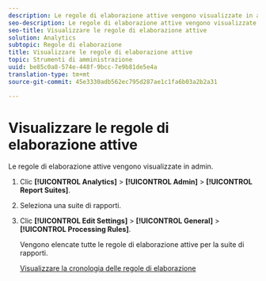 ```yaml
---
description: Le regole di elaborazione attive vengono visualizzate in admin.
seo-description: Le regole di elaborazione attive vengono visualizzate in admin.
seo-title: Visualizzare le regole di elaborazione attive
solution: Analytics
subtopic: Regole di elaborazione
title: Visualizzare le regole di elaborazione attive
topic: Strumenti di amministrazione
uuid: be85c0a8-574e-448f-9bcc-7e9b81de5e4a
translation-type: tm+mt
source-git-commit: 45e3330adb562ec795d287ae1c1fa6b03a2b2a31

---
```



# Visualizzare le regole di elaborazione attive

Le regole di elaborazione attive vengono visualizzate in admin.

1. Clic **[!UICONTROL Analytics]** &gt; **[!UICONTROL Admin]** &gt; **[!UICONTROL Report Suites]**.
1. Seleziona una suite di rapporti.
1. Clic **[!UICONTROL Edit Settings]** &gt; **[!UICONTROL General]** &gt; **[!UICONTROL Processing Rules]**.

   Vengono elencate tutte le regole di elaborazione attive per la suite di rapporti.

   [Visualizzare la cronologia delle regole di elaborazione](/help/admin/admin/c-processing-rules/c-processing-rules-configuration/t-processing-rule-view-history.md)
